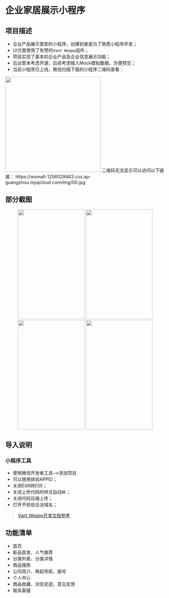 # 企业家居展示小程序

## 项目描述
- 企业产品展示类型的小程序，创建初衷是为了熟悉小程序开发；
- UI方面使用了有赞的`Vant Weapp`组件；
- 项目实现了基本的企业产品及企业信息展示功能；
- 后台暂未考虑开源，后续考虑接入Mock模拟数据，方便预览；
- 当前小程序已上线，微信扫描下面的小程序二维码查看：

<img src="https://wxmall-1256029463.cos.ap-guangzhou.myqcloud.com/img/00.jpg" height="300" width="300" >
二维码无法显示可以访问以下链接：
https://wxmall-1256029463.cos.ap-guangzhou.myqcloud.com/img/00.jpg

## 部分截图
<div align="center">
<img src="https://wxmall-1256029463.cos.ap-guangzhou.myqcloud.com/img/0.jpg" height="345" width="210" >

<img src="https://wxmall-1256029463.cos.ap-guangzhou.myqcloud.com/img/11.jpg" height="345" width="210" >
</div>
<div align="center">
<img src="https://wxmall-1256029463.cos.ap-guangzhou.myqcloud.com/img/3.jpg" height="345" width="210" >

<img src="https://wxmall-1256029463.cos.ap-guangzhou.myqcloud.com/img/5.jpg" height="345" width="210" >
</div>

## 导入说明

### 小程序工具
- 使用微信开发者工具-->添加项目
- 可以使用体验APPID；
- 关闭ES6转ES5；
- 关闭上传代码时样式自动补；
- 关闭代码压缩上传；
- 打开不校验合法域名；


> [Vant Weapp开发文档参考](https://youzan.github.io/vant-weapp/#/intro)

## 功能清单

* 首页
* 新品首发、人气推荐
* 分类列表、分类详情
* 商品搜索
* 公司简介、唤起导航、拨号
* 个人中心
* 商品收藏、浏览足迹、意见反馈
* 联系客服


